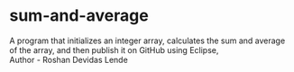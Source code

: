 # sum-and-average
A program that initializes an integer array, calculates the sum and average of the array, and then publish it on GitHub using Eclipse,
<br>
Author - Roshan Devidas Lende
